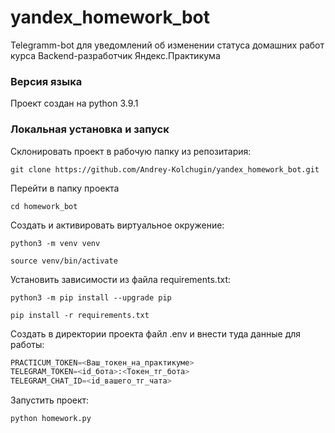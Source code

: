 # yandex_homework_bot

Telegramm-bot для уведомлений об изменении статуса домашних работ курса Backend-разработчик Яндекс.Практикума

### Версия языка

Проект создан на python 3.9.1

### Локальная установка и запуск

Склонировать проект в рабочую папку из репозитария:
``` 
git clone https://github.com/Andrey-Kolchugin/yandex_homework_bot.git
``` 
Перейти в папку проекта
```
сd homework_bot
```
Cоздать и активировать виртуальное окружение:

```
python3 -m venv venv
```

```
source venv/bin/activate
```

Установить зависимости из файла requirements.txt:

```
python3 -m pip install --upgrade pip
```
```
pip install -r requirements.txt
```
Создать в директории проекта файл .env и внести туда данные для работы:
```python
PRACTICUM_TOKEN=<Ваш_токен_на_практикуме>
TELEGRAM_TOKEN=<id_бота>:<Токен_тг_бота>
TELEGRAM_CHAT_ID=<id_вашего_тг_чата>
```
Запустить проект:
```
python homework.py
```
